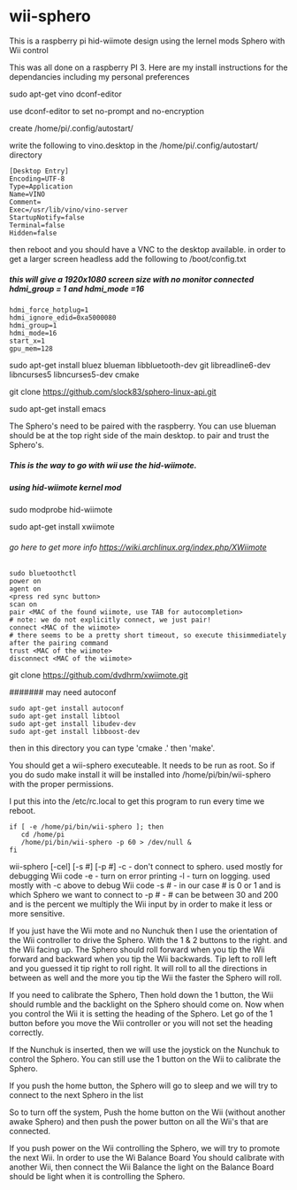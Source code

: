 # wii-sphero
This is a raspberry pi hid-wiimote design using the lernel mods
Sphero with Wii control

This was all done on a raspberry PI 3. Here are my install instructions for the dependancies including my personal preferences

sudo apt-get vino dconf-editor

use dconf-editor to set no-prompt and no-encryption

create /home/pi/.config/autostart/

write the following to vino.desktop in the /home/pi/.config/autostart/ directory 
```
[Desktop Entry]
Encoding=UTF-8
Type=Application
Name=VINO
Comment=
Exec=/usr/lib/vino/vino-server
StartupNotify=false
Terminal=false
Hidden=false
```

then reboot and you should have a VNC to the desktop available.
in order to get a larger screen headless add the following to /boot/config.txt
##### this will give a 1920x1080 screen size with no monitor connected hdmi_group = 1 and hdmi_mode =16

```
hdmi_force_hotplug=1
hdmi_ignore_edid=0xa5000080
hdmi_group=1
hdmi_mode=16
start_x=1
gpu_mem=128
```

sudo apt-get install bluez blueman libbluetooth-dev git libreadline6-dev libncurses5 libncurses5-dev cmake

git clone https://github.com/slock83/sphero-linux-api.git

sudo apt-get install emacs

The Sphero's need to be paired with the raspberry. You can use blueman should be at the top right
side of the main desktop. to pair and trust the Sphero's. 

##### This is the way to  go with wii use the hid-wiimote.

##### using hid-wiimote kernel mod

sudo modprobe hid-wiimote

sudo apt-get install xwiimote

###### go here to get more info https://wiki.archlinux.org/index.php/XWiimote

```
sudo bluetoothctl
power on
agent on
<press red sync button>
scan on
pair <MAC of the found wiimote, use TAB for autocompletion>           # note: we do not explicitly connect, we just pair!
connect <MAC of the wiimote>                                          # there seems to be a pretty short timeout, so execute thisimmediately after the pairing command
trust <MAC of the wiimote>
disconnect <MAC of the wiimote>
```

git clone https://github.com/dvdhrm/xwiimote.git

####### may need autoconf
```
sudo apt-get install autoconf
sudo apt-get install libtool
sudo apt-get install libudev-dev
sudo apt-get install libboost-dev
```

then in this directory you can type 'cmake .' then 'make'.

You should get a wii-sphero executeable. It needs to be run as root. So if you do sudo make install it will be installed into /home/pi/bin/wii-sphero with the proper permissions.

I put this into the /etc/rc.local to get this program to run every time we reboot.

```
if [ -e /home/pi/bin/wii-sphero ]; then
   cd /home/pi
   /home/pi/bin/wii-sphero -p 60 > /dev/null &
fi
```
wii-sphero [-cel] [-s #] [-p #]
-c - don't connect to sphero. used mostly for debugging Wii code
-e - turn on error printing
-l - turn on logging. used mostly with -c above to debug Wii code
-s # - in our case # is 0 or 1 and is which Sphero we want to connect to
-p # - # can be between 30 and 200 and is the percent we multiply the Wii input by in order to make it less or more
      sensitive.

If you just have the Wii mote and no Nunchuk then I use the orientation of the Wii controller to drive the Sphero. With the 1 & 2 
buttons to the right. and the Wii facing up. The Sphero should roll forward when you tip the Wii forward and backward when you
tip the Wii backwards. Tip left to roll left and you guessed it tip right to roll right. It will roll to all the directions in
between as well and the more you tip the Wii the faster the Sphero will roll.

If you need to calibrate the Sphero, Then hold down the 1 button, the Wii should rumble and the backlight on the Sphero
should come on. Now when you control the Wii it is setting the heading of the Sphero. Let go of the 1 button before you move
the Wii controller or you will not set the heading correctly.

If the Nunchuk is inserted, then we will use the joystick on the Nunchuk to control the Sphero. You can still use the 1 button
on the Wii to calibrate the Sphero.

If you push the home button, the Sphero will go to sleep and we will try to connect to the next Sphero in the list

So to turn off the system, Push the home button on the Wii (without another awake Sphero) and then push the power button
on all the Wii's that are connected. 

If you push power on the Wii controlling the Sphero, we will try to promote the next Wii. In order to use the Wi Balance Board
You should calibrate with another Wii, then connect the Wii Balance the light on the Balance Board should be light when it is
controlling the Sphero.
